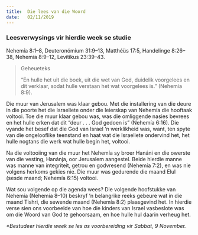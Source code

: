```yaml
---
title:  Die lees van die Woord
date:   02/11/2019
---
```


### Leesverwysings vir hierdie week se studie 
Nehemía 8:1–8, Deuteronómium 31:9–13, Matthéüs 17:5, Handelinge 8:26–38, Nehemía 8:9–12, Levítikus 23:39–43. 

> <p>Geheueteks</p> 
> “En hulle het uit die boek, uit die wet van God, duidelik voorgelees en dit verklaar, sodat hulle verstaan het wat voorgelees is.” (Nehemía 8:9). 

Die muur van Jerusalem was klaar gebou.  Met die installering van die deure in die poorte het die Israeliete onder die leierskap van Nehemía die hooftaak voltooi. Toe die muur klaar gebou was, was die omliggende nasies bevrees en het hulle erken dat dit “deur . . . God gedoen is” (Nehemía 6:16).  Die vyande het besef dat die God van Israel ‘n werklikheid was, want, ten spyte van die ongelooflike teenstand en haat wat die Israeliete ondervind het, het hulle nogtans die werk wat hulle begin het, voltooi. 

Na die voltooiing van die muur het Nehemía sy broer Hanáni en die owerste van die vesting, Hanánja, oor Jerusalem aangestel.  Beide hierdie manne was manne van integriteit, getrou en godvresend (Nehemía 7:2), en was nie volgens herkoms gekies nie. Die muur was gedurende die maand Elul (sesde maand; Nehemía 6:15) voltooi.   

Wat sou volgende op die agenda wees?  Die volgende hoofstukke van Nehemía (Nehemía 8–10) beskryf ‘n belangrike reeks gebeure wat in die maand Tishri, die sewende maand (Nehemía 8:2) plaasgevind het.  In hierdie verse sien ons voorbeelde van hoe die kinders van Israel vasbeslote was om die Woord van God te gehoorsaam, en hoe hulle hul daarin verheug het. 

_*Bestudeer hierdie week se les as voorbereiding vir Sabbat, 9 November._